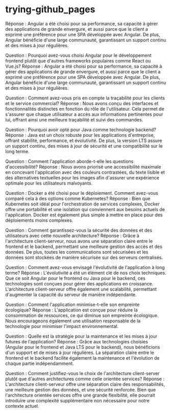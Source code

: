 # trying-github_pages

Réponse : Angular a été choisi pour sa performance, sa capacité à gérer des applications de grande envergure, et aussi parce que le client a exprimé une préférence pour une SPA développée avec Angular. De plus, Angular bénéficie d'une large communauté, garantissant un support continu et des mises à jour régulières.

Question : Pourquoi avez-vous choisi Angular pour le développement frontend plutôt que d'autres frameworks populaires comme React ou Vue.js?
Réponse : Angular a été choisi pour sa performance, sa capacité à gérer des applications de grande envergure, et aussi parce que le client a exprimé une préférence pour une SPA développée avec Angular. De plus, Angular bénéficie d'une large communauté, garantissant un support continu et des mises à jour régulières.

Question : Comment avez-vous pris en compte la traçabilité pour les clients et le service commercial?
Réponse : Nous avons conçu des interfaces et fonctionnalités distinctes en fonction du rôle de l'utilisateur. Cela permet de s'assurer que chaque utilisateur a accès aux informations pertinentes pour lui, offrant ainsi une meilleure traçabilité et suivi des commandes.

Question : Pourquoi avoir opté pour Java comme technologie backend?
Réponse : Java est un choix robuste pour les applications d'entreprise, offrant stabilité, performance, et évolutivité. De plus, la version LTS assure un support continu, des mises à jour de sécurité et une compatibilité sur le long terme.

Question : Comment l'application aborde-t-elle les questions d'accessibilité?
Réponse : Nous avons priorisé une accessibilité maximale en concevant l'application avec des couleurs contrastées, du texte lisible et des alternatives textuelles pour les images afin d'assurer une expérience optimale pour les utilisateurs malvoyants.

Question : Docker a été choisi pour le déploiement. Comment avez-vous comparé cela à des options comme Kubernetes?
Réponse : Bien que Kubernetes soit idéal pour l'orchestration de services complexes, Docker offre une portabilité et une isolation qui conviennent aux besoins actuels de l'application. Docker est également plus simple à mettre en place pour des déploiements moins complexes.

Question : Comment garantissez-vous la sécurité des données et des utilisateurs avec cette nouvelle architecture?
Réponse : Grâce à l'architecture client-serveur, nous avons une séparation claire entre le frontend et le backend, permettant une meilleure gestion des accès et des données. De plus, toutes les communications sont sécurisées et les données sont stockées de manière sécurisée sur des serveurs centralisés.

Question : Comment avez-vous envisagé l'évolutivité de l'application à long terme?
Réponse : L'évolutivité a été un élément clé de nos choix techniques. Que ce soit Angular pour le frontend ou Java pour le backend, ces technologies sont conçues pour gérer des applications en croissance. L'architecture client-serveur offre également une scalabilité, permettant d'augmenter la capacité du serveur de manière indépendante.

Question : Comment l'application minimise-t-elle son empreinte écologique?
Réponse : L'application est conçue pour réduire la consommation de ressources, ce qui diminue son empreinte écologique. Nous encourageons également une utilisation responsable de la technologie pour minimiser l'impact environnemental.

Question : Quelle est la stratégie pour la maintenance et les mises à jour futures de l'application?
Réponse : Grâce aux technologies choisies (Angular pour le frontend et Java LTS pour le backend), nous bénéficions d'un support et de mises à jour régulières. La séparation claire entre le frontend et le backend facilite également la maintenance et l'évolution de chaque partie indépendamment.

Question : Comment justifiez-vous le choix de l'architecture client-server plutôt que d'autres architectures comme celle orientée services?
Réponse : L'architecture client-serveur offre une séparation claire des responsabilités, une meilleure gestion des données, et une sécurité renforcée. Bien que l'architecture orientée services offre une grande flexibilité, elle pourrait introduire une complexité supplémentaire non nécessaire pour notre contexte actuel.
